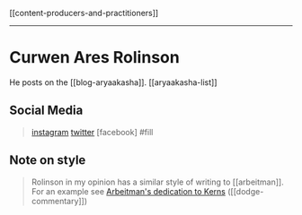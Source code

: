 [[content-producers-and-practitioners]]

---

# Curwen Ares Rolinson
He posts on the [[blog-aryaakasha]].
[[aryaakasha-list]]
## Social Media
> [instagram](https://www.instagram.com/curwen.ares.rolinson)
> [twitter](https://twitter.com/huntersrolinson)
> [facebook] #fill 

## Note on style
> Rolinson in my opinion has a similar style of writing to [[arbeitman]]. For an example see [Arbeitman's dedication to Kerns](arbeitman-dedication-to-kerns.md) ([[dodge-commentary]])